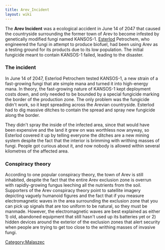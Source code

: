 ```yaml
---
title: Arev_Incident
layout: wiki
---
```

The **Arev Incident** was a ecological accident in June 14 of 2047 that
caused the countryside surrounding the former town of Arev to become
infested by genetically modified fungi named KANSOS-1.
[Esterlod](Wards_and_cities_of_Malaszec "wikilink") Petrochem, who
engineered the fungi in attempt to produce biofuel, had been using Arev
as a testing ground for its products due to its low population. The
initial fungicide meant to contain KANSOS-1 failed, leading to the
disaster.

### The incident

In June 14 of 2047, Esterlod Petrochem tested KANSOS-1, a new strain of
a fast-growing fungi that ate simple mana and turned it into high-energy
mana. In theory, the fast-growing nature of KANSOS-1 kept deployment
costs down, and only needed to be bounded by a special fungicide marking
the border of the production zone. The only problem was the fungicide
didn't work, so it kept spreading across the Arevian countryside.
Esterlod had to dig massive ditches to contain the spread and spray new
fungicide along the border.

They didn't spray the inside of the infected area, since that would have
been expensive and the land it grew on was worthless now anyway, so
Esterlod covered it up by telling everyone the ditches are a new mining
system despite the fact that the interior is brimming with writhing
masses of fungi. People got curious about it, and now nobody is allowed
within several kilometres of the affected area.

### Conspiracy theory

According to one popular conspiracy theory, the town of Arev is still
inhabited, despite the fact that the entire Arev exclusion zone is
overrun with rapidly-growing fungus leeching all the nutrients from the
soil. Supporters of the Arev conspiracy theory point to satellite
imagery depicting vaguely humanoid figures and the fact that if you
measure electromagnetic waves in the area surrounding the exclusion zone
that you can pick up signals that are too uniform to be natural, so they
must be manmade. However, the electromagnetic waves are best explained
as either 1) old, abandoned equipment that still hasn't used up its
batteries yet or 2) hidden devices around the exterior of the exclusion
zones that alert security when people are trying to get too close to the
writhing masses of invasive fungi.

[Category:Malaszec](Category:Malaszec "wikilink")